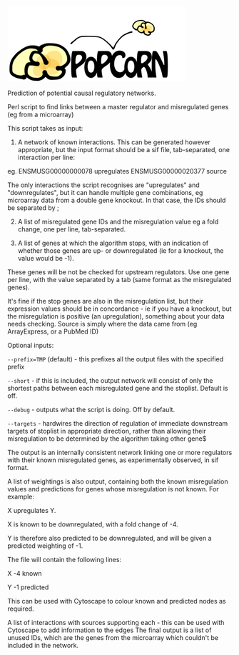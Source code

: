![PoPCoRN](./popcorn.png)

Prediction of potential causal regulatory networks.

Perl script to find links between a master regulator and misregulated genes (eg from a microarray)

This script takes as input:

1. A network of known interactions. This can be generated however appropriate, but the input format should be a sif file, tab-separated, one interaction per line:

eg. ENSMUSG00000000078      upregulates     ENSMUSG00000020377      source

The only interactions the script recognises are "upregulates" and "downregulates", but it can handle multiple gene combinations, eg microarray data from a double gene knockout. In that case, the IDs should be separated by ;

2. A list of misregulated gene IDs and the misregulation value eg a fold change, one per line, tab-separated.

3. A list of genes at which the algorithm stops, with an indication of whether those genes are up- or downregulated (ie for a knockout, the value would be -1).

These genes will be not be checked for upstream regulators. Use one gene per line, with the value separated by a tab (same format as the misregulated genes).

It's fine if the stop genes are also in the misregulation list, but their expression values should be in concordance - ie if you have a knockout, but the misregulation is positive (an upregulation), something about your data needs checking.
Source is simply where the data came from (eg ArrayExpress, or a PubMed ID)

Optional inputs:

`--prefix=TMP` (default) - this prefixes all the output files with the specified prefix

`--short` - if this is included, the output network will consist of only the shortest paths between each misregulated gene and the stoplist. Default is off.

`--debug` - outputs what the script is doing. Off by default.

`--targets` - hardwires the direction of regulation of immediate downstream targets of stoplist in appropriate direction, rather than
allowing their misregulation to be determined by the algorithm taking other gene$

The output is an internally consistent network linking one or more regulators with their known misregulated genes, as experimentally observed, in sif format.

A list of weightings is also output, containing both the known misregulation values and predictions for genes whose misregulation is not known. For example:

X upregulates Y.

X is known to be downregulated, with a fold change of -4.

Y is therefore also predicted to be downregulated, and will be given a predicted weighting of -1.

The file will contain the following lines: 

X     -4      known

Y     -1      predicted

This can be used with Cytoscape to colour known and predicted nodes as required.

A list of interactions with sources supporting each - this can be used with Cytoscape to add information to the edges
The final output is a list of unused IDs, which are the genes from the microarray which couldn't be included in the network.
